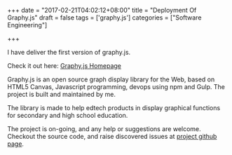 +++
date = "2017-02-21T04:02:12+08:00"
title = "Deployment Of Graphy.js"
draft = false
tags = ['graphy.js']
categories = ["Software Engineering"]

+++

I have deliver the first version of graphy.js.

Check it out here: [Graphy.js Homepage](http://www.quangphuc789.com/graphy.js/)

Graphy.js is an open source graph display library for the Web, based on HTML5 Canvas, Javascript programming, devops using npm and Gulp. The project is built and maintained by me.

The library is made to help edtech products in display graphical functions for secondary and high school education.

The project is on-going, and any help or suggestions are welcome. Checkout the source code, and raise discovered issues at [project github page](https://github.com/quangphuc789/graphy.js).
